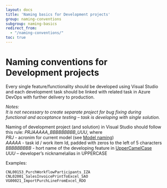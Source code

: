 ```yaml
---
layout: docs
title: 'Naming basics for Development projects'
group: naming-conventions
subgroup: naming-basics
redirect_from:
  - "/naming-conventions/"
toc: true
---
```


# Naming conventions for Development projects
Every single feature/functionality should be developed using Visual Studio and each development task should be linked with related task in Azure DevOps with further delivery to production.

_Notes:<br/>
It is not necessary to create separate project for bug fixing during functional and acceptance testing – task is developing with single solution._

Naming of development project (and solution) in Visual Studio should follow this rule:
_PRJAAAAA_BBBBBBBBB_UUU_, where<br/>
_PRJ_ - acronim for current model (see [Model naming](/naming-conventions/model-naming.md))<br/>
_AAAAA_ - task id / work item Id, padded with zeros to the left of 5 characters<br/>
_BBBBBBBBB_ - hort name of the developing feature in [UpperCamelCase](https://techterms.com/definition/camelcase)<br/>
_UUU_ – developer’s nickname\alias in UPPERCASE

Examples:

```
CNL00153_PurchWorkflowParticipants_IZA
CNL02001_SalesInvoicePrintToExcel_SAO
VG00021_ImportPurchLineFromExcel_RDO
```
